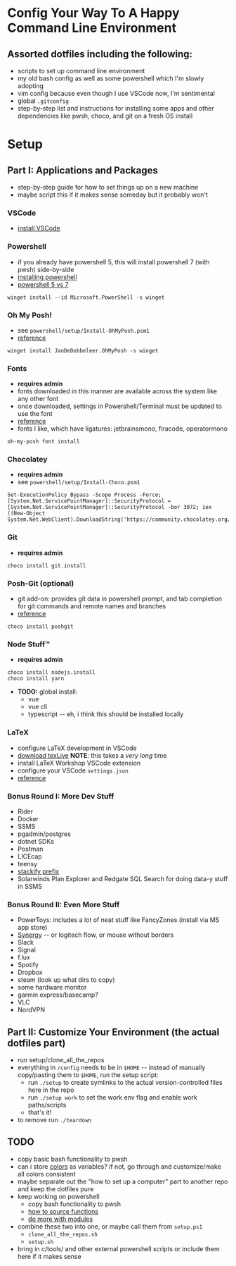 # Config Your Way To A Happy Command Line Environment

## Assorted dotfiles including the following:
* scripts to set up command line environment
* my old bash config as well as some powershell which I'm slowly adopting
* vim config because even though I use VSCode now, I'm sentimental
* global `.gitconfig`
* step-by-step list and instructions for installing some apps and other dependencies like pwsh, choco, and git on a fresh OS install

# Setup

## Part I: Applications and Packages
* step-by-step guide for how to set things up on a new machine
* maybe script this if it makes sense someday but it probably won't

### VSCode
* [install VSCode](https://code.visualstudio.com/download#)

### Powershell
* if you already have powershell 5, this will install powershell 7 (with pwsh) side-by-side
* [installing powershell](https://learn.microsoft.com/en-us/powershell/scripting/install/installing-powershell-on-windows)
* [powershell 5 vs 7](https://learn.microsoft.com/en-us/powershell/scripting/whats-new/migrating-from-windows-powershell-51-to-powershell-7?view=powershell-7.3#using-powershell-7-side-by-side-with-windows-powershell-51)
```pwsh
winget install --id Microsoft.PowerShell -s winget
```

### Oh My Posh!
* see `powershell/setup/Install-OhMyPosh.psm1`
* [reference](https://ohmyposh.dev/docs/installation/windows)
```pwsh
winget install JanDeDobbeleer.OhMyPosh -s winget
```

### Fonts
* **requires admin**
* fonts downloaded in this manner are available across the system like any other font
* once downloaded, settings in Powershell/Terminal must be updated to use the font
* [reference](https://www.nerdfonts.com/font-downloads)
* fonts I like, which have ligatures: jetbrainsmono, firacode, operatormono
```pwsh
oh-my-posh font install
```

### Chocolatey
* **requires admin**
* see `powershell/setup/Install-Choco.psm1`
```pwsh
Set-ExecutionPolicy Bypass -Scope Process -Force; [System.Net.ServicePointManager]::SecurityProtocol = [System.Net.ServicePointManager]::SecurityProtocol -bor 3072; iex ((New-Object System.Net.WebClient).DownloadString('https://community.chocolatey.org/install.ps1'))
```

### Git
* **requires admin**
```pwsh
choco install git.install
```

### Posh-Git (optional)
* git add-on: provides git data in powershell prompt, and tab completion for git commands and remote names and branches
* [reference](https://github.com/dahlbyk/posh-git)
```pwsh
choco install poshgit
```

### Node Stuff™️
* **requires admin**
```pwsh
choco install nodejs.install
choco install yarn
```

* **TODO:** global install:
	* vue
	* vue cli
	* typescript -- eh, i think this should be installed locally

### LaTeX
* configure LaTeX development in VSCode
* [download texLive](https://www.tug.org/texlive/windows.html) **NOTE**: this takes a *very long* time
* install LaTeX Workshop VSCode extension
* configure your VSCode `settings.json`
* [reference](https://github.com/James-Yu/LaTeX-Workshop/wiki)

### Bonus Round I: More Dev Stuff
* Rider
* Docker
* SSMS
* pgadmin/postgres
* dotnet SDKs
* Postman
* LICEcap
* teensy
* [stackify prefix](https://stackify.com/prefix/)
* Solarwinds Plan Explorer and Redgate SQL Search for doing data-y stuff in SSMS

### Bonus Round II: Even More Stuff
* PowerToys: includes a lot of neat stuff like FancyZones (install via MS app store)
* [Synergy](https://symless.com/synergy) -- or logitech flow, or mouse without borders
* Slack
* Signal
* f.lux
* Spotify
* Dropbox
* steam (look up what dirs to copy)
* some hardware monitor
* garmin express/basecamp?
* VLC
* NordVPN

## Part II: Customize Your Environment (the actual dotfiles part)
* run setup/clone_all_the_repos
* everything in `/config` needs to be in `$HOME` -- instead of manually copy/pasting them to `$HOME`, run the setup script:
	- run `./setup` to create symlinks to the actual version-controlled files here in the repo
	- run `./setup work` to set the work env flag and enable work paths/scripts
	- that's it!
* to remove run `./teardown`

## TODO
* copy basic bash functionality to pwsh
* can i store [colors](https://i.stack.imgur.com/QOSgM.png) as variables? if not, go through and customize/make all colors consistent
* maybe separate out the "how to set up a computer" part to another repo and keep the dotfiles pure
* keep working on powershell
	- copy bash functionality to pwsh
	- [how to source functions](https://stackoverflow.com/a/6040725/7898566)
	- [do more with modules](https://learn.microsoft.com/en-us/powershell/scripting/developer/module/how-to-write-a-powershell-script-module?view=powershell-7.3)
* combine these two into one, or maybe call them from `setup.ps1`
	- `clone_all_the_repos.sh`
	- `setup.sh`
* bring in c/tools/ and other external powershell scripts or include them here if it makes sense

